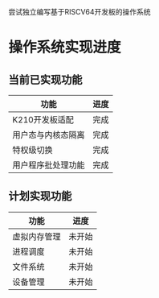 尝试独立编写基于RISCV64开发板的操作系统
# 操作系统实现进度

## 当前已实现功能

| 功能        | 进度   |
|-----------|--------|
| K210开发板适配 | 完成   |
| 用户态与内核态隔离 | 完成   |
| 特权级切换     | 完成   |
| 用户程序批处理功能 | 完成   |

## 计划实现功能

| 功能                 | 进度   |
|--------------------|--------|
| 虚拟内存管理         | 未开始 |
| 进程调度             | 未开始 |
| 文件系统             | 未开始 |
| 设备管理             | 未开始 |

